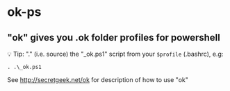 ﻿# ok-ps

## "ok" gives you .ok folder profiles for powershell


💡 Tip: "." (i.e. source) the "_ok.ps1" script from your `$profile` (.bashrc), e.g:

    . .\_ok.ps1

See <http://secretgeek.net/ok> for description of how to use "ok"
